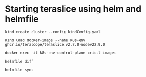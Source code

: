 # Starting teraslice using helm and helmfile

```
kind create cluster --config kindConfig.yaml
```

```
kind load docker-image --name k8s-env ghcr.io/terascope/teraslice:v2.7.0-nodev22.9.0
```

```
docker exec -it k8s-env-control-plane crictl images
```

```
helmfile diff
```

```
helmfile sync
```
